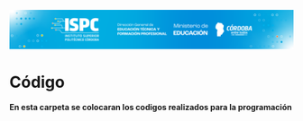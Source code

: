 ![Logo](/assets/Curso%20ISPC.png)


# Código

**En esta carpeta se colocaran los codigos realizados para la programación**
